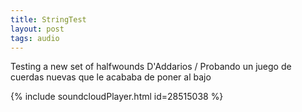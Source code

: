 ```yaml
---
title: StringTest
layout: post
tags: audio
---
```


Testing a new set of halfwounds D'Addarios / Probando un juego de cuerdas nuevas que le acababa de poner al bajo

{% include soundcloudPlayer.html id=28515038 %}
